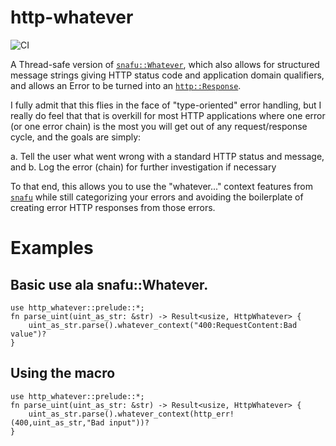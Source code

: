 # http-whatever

![CI](https://github.com/bassmanitram/http-whatever/actions/workflows/rust.yml/badge.svg)

A Thread-safe version of [`snafu::Whatever`](https://github.com/shepmaster/snafu), 
which also allows for structured message strings giving HTTP status code and application 
domain qualifiers, and allows an Error to be turned into an [`http::Response`](https://docs.rs/http/latest/http/).

I fully admit that this flies in the face of "type-oriented" error handling, but
I really do feel that that is overkill for most HTTP applications where one error 
(or one error chain) is the most you will get out of any request/response cycle, and
the goals are simply:

a. Tell the user what went wrong with a standard HTTP status and message, and
b. Log the error (chain) for further investigation if necessary

To that end, this allows you to use the "whatever..." context features from
[`snafu`](https://github.com/shepmaster/snafu) while still categorizing your errors and avoiding the boilerplate 
of creating error HTTP responses from those errors.

# Examples

## Basic use ala snafu::Whatever.

```
use http_whatever::prelude::*;
fn parse_uint(uint_as_str: &str) -> Result<usize, HttpWhatever> {
    uint_as_str.parse().whatever_context("400:RequestContent:Bad value")?
}
```
## Using the macro
```
use http_whatever::prelude::*;
fn parse_uint(uint_as_str: &str) -> Result<usize, HttpWhatever> {
    uint_as_str.parse().whatever_context(http_err!(400,uint_as_str,"Bad input"))?
}
```

